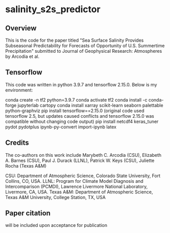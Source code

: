 # salinity_s2s_predictor

## Overview
This is the code for the paper titled "Sea Surface Salinity Provides Subseasonal Predictability for Forecasts of Opportunity of U.S. Summertime Precipitation" submitted to Journal of Geophysical Research: Atmospheres by Arcodia et al. 

## Tensorflow 
This code was written in python 3.9.7 and tensorflow 2.15.0. Below is my environment: 

conda create -n tf2 python=3.9.7
conda activate tf2
conda install -c conda-forge jupyterlab cartopy
conda install xarray scikit-learn seaborn palettable python-graphviz
pip install tensorflow==2.15.0 (original code used tensorflow 2.5, but updates caused conflicts and tensorflow 2.15.0 was compatible without changing code output)
pip install netcdf4 keras_tuner pydot pydotplus ipynb-py-convert import-ipynb latex

## Credits
The co-authors on this work include Marybeth C. Arcodia (CSU), Elizabeth A. Barnes (CSU), Paul J. Durack (LLNL), Patrick W. Keys (CSU), Juliette Rocha (Texas A&M)

CSU: Department of Atmospheric Science, Colorado State University, Fort Collins, CO, USA.
LLNL: Program for Climate Model Diagnosis and Intercomparison (PCMDI), Lawrence Livermore National Laboratory, Livermore, CA, USA.
Texas A&M: Department of Atmospheric Science, Texas A&M University, College Station, TX, USA

## Paper citation
will be included upon acceptance for publication


